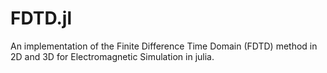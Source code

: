# FDTD.jl
An implementation of the Finite Difference Time Domain (FDTD) method in 2D and 3D for Electromagnetic Simulation in julia. 
